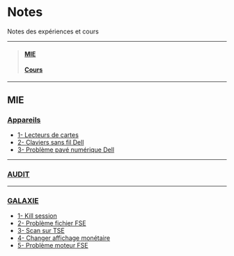 # Notes
Notes des expériences et cours
_____
>#### [MIE]()
>#### [Cours]()
_____
## **MIE**
### **[Appareils](https://github.com/Bilal-Aldimashq/Notes/blob/main/MIE/Appareils.md#appareils)**
  - [1- Lecteurs de cartes](https://github.com/Bilal-Aldimashq/Notes/blob/main/MIE/Appareils.md#appareils)
  - [2- Claviers sans fil Dell](https://github.com/Bilal-Aldimashq/Notes/blob/main/MIE/Appareils.md#2--claviers-sans-fil-dell-1)
  - [3- Problème pavé numérique Dell](https://github.com/Bilal-Aldimashq/Notes/blob/main/MIE/Appareils.md#3--probl%C3%A8me-pav%C3%A9-num%C3%A9rique-dell-1)
____
### [AUDIT](https://github.com/Bilal-Aldimashq/Notes/blob/main/MIE/Audit.md#audit-de-postes)
____
### [GALAXIE](https://github.com/Bilal-Aldimashq/Notes/blob/main/MIE/Galaxie.md#galaxie)
  - [1- Kill session](https://github.com/Bilal-Aldimashq/Notes/blob/main/MIE/Galaxie.md#1--kill-session-1)
  - [2- Problème fichier FSE](https://github.com/Bilal-Aldimashq/Notes/blob/main/MIE/Galaxie.md#2--probl%C3%A8me-fichier-fse-1)
  - [3- Scan sur TSE](https://github.com/Bilal-Aldimashq/Notes/blob/main/MIE/Galaxie.md#2--probl%C3%A8me-fichier-fse-1)
  - [4- Changer affichage monétaire](https://github.com/Bilal-Aldimashq/Notes/blob/main/MIE/Galaxie.md#4--changer-affichage-mon%C3%A9taire-1)
  - [5- Problème moteur FSE](https://github.com/Bilal-Aldimashq/Notes/blob/main/MIE/Galaxie.md#5--probl%C3%A8me-moteur-fse-1)

